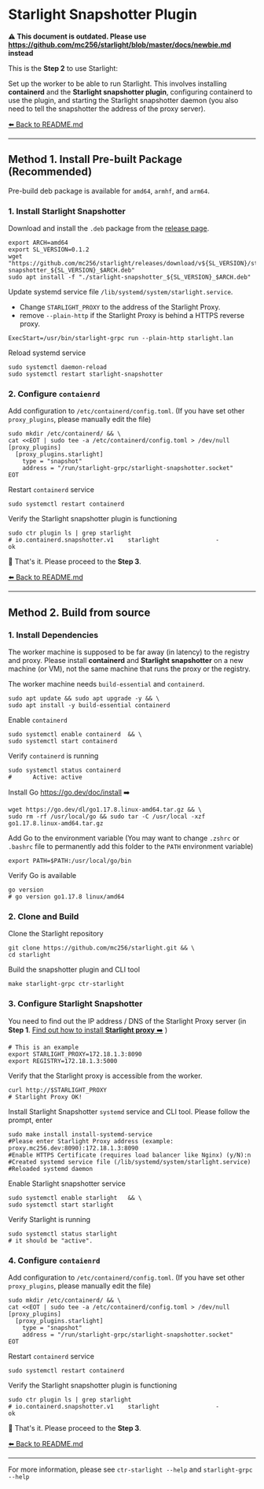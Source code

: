 # Starlight Snapshotter Plugin

**⚠️ This document is outdated. Please use https://github.com/mc256/starlight/blob/master/docs/newbie.md instead**

This is the **Step 2** to use Starlight:

Set up the worker to be able to run Starlight. 
This involves 
installing **containerd** and the **Starlight snapshotter plugin**, 
configuring containerd to use the plugin, 
and starting the Starlight snapshotter daemon
(you also need to tell the snapshotter the address of the proxy server).

[⬅️ Back to README.md](https://github.com/mc256/starlight)

---

## Method 1. Install Pre-built Package (Recommended)

Pre-build deb package is available for `amd64`, `armhf`, and `arm64`.

### 1. Install Starlight Snapshotter

Download and install the `.deb` package from the [release page](https://github.com/mc256/starlight/releases).

```shell
export ARCH=amd64
export SL_VERSION=0.1.2
wget "https://github.com/mc256/starlight/releases/download/v${SL_VERSION}/starlight-snapshotter_${SL_VERSION}_$ARCH.deb"
sudo apt install -f "./starlight-snapshotter_${SL_VERSION}_$ARCH.deb"
```

Update systemd service file `/lib/systemd/system/starlight.service`. 
- Change `STARLIGHT_PROXY` to the address of the Starlight Proxy.
- remove `--plain-http` if the Starlight Proxy is behind a HTTPS reverse proxy.
```
ExecStart=/usr/bin/starlight-grpc run --plain-http starlight.lan
```

Reload systemd service
```shell
sudo systemctl daemon-reload
sudo systemctl restart starlight-snapshotter
```

### 2. Configure `contaienrd`

Add configuration to `/etc/containerd/config.toml`. 
(If you have set other `proxy_plugins`, please manually edit the file)
```shell
sudo mkdir /etc/containerd/ && \
cat <<EOT | sudo tee -a /etc/containerd/config.toml > /dev/null
[proxy_plugins]
  [proxy_plugins.starlight]
    type = "snapshot"
    address = "/run/starlight-grpc/starlight-snapshotter.socket"
EOT
```

Restart `containerd` service
```shell
sudo systemctl restart containerd
```

Verify the Starlight snapshotter plugin is functioning
```shell
sudo ctr plugin ls | grep starlight 
# io.containerd.snapshotter.v1    starlight                -              ok
```


🙌 That's it. Please proceed to the **Step 3**.

[⬅️ Back to README.md](https://github.com/mc256/starlight#getting-started) 



---



## Method 2. Build from source

### 1. Install Dependencies
 
The worker machine is supposed to be far away (in latency) to the registry and proxy.
Please install **containerd** and **Starlight snapshotter** on a new machine (or VM), not the same machine that runs the proxy or the registry. 

The worker machine needs `build-essential` and `containerd`.
```shell
sudo apt update && sudo apt upgrade -y && \
sudo apt install -y build-essential containerd
```

Enable `containerd`
```shell
sudo systemctl enable containerd  && \
sudo systemctl start containerd
```

Verify `containerd` is running
```shell
sudo systemctl status containerd
#      Active: active
```

Install Go https://go.dev/doc/install ➡️
```shell
wget https://go.dev/dl/go1.17.8.linux-amd64.tar.gz && \
sudo rm -rf /usr/local/go && sudo tar -C /usr/local -xzf go1.17.8.linux-amd64.tar.gz
```

Add Go to the environment variable (You may want to change `.zshrc` or `.bashrc` file to permanently add this folder to the `PATH` environment variable)
```shell
export PATH=$PATH:/usr/local/go/bin
```

Verify Go is available
```shell
go version
# go version go1.17.8 linux/amd64
```

### 2. Clone and Build
Clone the Starlight repository
```shell
git clone https://github.com/mc256/starlight.git && \
cd starlight
```

Build the snapshotter plugin and CLI tool
```shell
make starlight-grpc ctr-starlight
```

### 3. Configure Starlight Snapshotter

You need to find out the IP address / DNS of the Starlight Proxy server (in **Step 1**. [Find out how to install **Starlight proxy** ➡️](docs/starlight-proxy.md) )

```shell
# This is an example
export STARLIGHT_PROXY=172.18.1.3:8090
export REGISTRY=172.18.1.3:5000
```

Verify that the Starlight proxy is accessible from the worker. 
```shell
curl http://$STARLIGHT_PROXY
# Starlight Proxy OK!
```

Install Starlight Snapshotter `systemd` service and CLI tool.
Please follow the prompt, enter 
```shell
sudo make install install-systemd-service
#Please enter Starlight Proxy address (example: proxy.mc256.dev:8090):172.18.1.3:8090
#Enable HTTPS Certificate (requires load balancer like Nginx) (y/N):n
#Created systemd service file (/lib/systemd/system/starlight.service)
#Reloaded systemd daemon
```

Enable Starlight snapshotter service
```shell
sudo systemctl enable starlight   && \
sudo systemctl start starlight
```

Verify Starlight is running
```shell
sudo systemctl status starlight
# it should be "active".
```

### 4. Configure `contaienrd`

Add configuration to `/etc/containerd/config.toml`. 
(If you have set other `proxy_plugins`, please manually edit the file)
```shell
sudo mkdir /etc/containerd/ && \
cat <<EOT | sudo tee -a /etc/containerd/config.toml > /dev/null
[proxy_plugins]
  [proxy_plugins.starlight]
    type = "snapshot"
    address = "/run/starlight-grpc/starlight-snapshotter.socket"
EOT
```

Restart `containerd` service
```shell
sudo systemctl restart containerd
```

Verify the Starlight snapshotter plugin is functioning
```shell
sudo ctr plugin ls | grep starlight 
# io.containerd.snapshotter.v1    starlight                -              ok
```


🙌 That's it. Please proceed to the **Step 3**.

[⬅️ Back to README.md](https://github.com/mc256/starlight#getting-started) 


---

For more information, please see `ctr-starlight --help` and `starlight-grpc --help`
